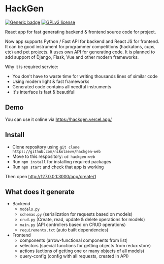 # HackGen

[![Generic badge](https://img.shields.io/badge/Web%20App-Up-%3Cgreen%3E.svg)](https://hackgen.vercel.app/)
[![GPLv3 license](https://img.shields.io/badge/License-GPLv3-blue.svg)](https://github.com/nikolaevv/hackgen-web/blob/main/LICENSE)

React app for fast generating backend & frontend source code for project. 

Now app supports Python / Fast API for backend and React JS for frontend. It can be good instrument for programmer competitions (hackatons, cups, etc) and pet projects.
It uses [own API](https://github.com/nikolaevv/hackgen) for generating code.
It is planned to add support of Django, Flask, Vue and other modern frameworks.

Why it is required service:
- You don't have to waste time for writing thousands lines of similar code
- Using modern light & fast frameworks
- Generated code contains all needful instruments
- It's interface is fast & beautiful

## Demo
You can use it online via https://hackgen.vercel.app/

## Install
- Clone repository using `git clone https://github.com/nikolaevv/hackgen-web`
- Move to this respository: `cd hackgen-web`
- Run `npm install` for installing required packages
- Run `npm start` and check that app is working

Then open http://127.0.0.1:3000/app/create/1

## What does it generate
- Backend
  - `models.py`
  - `schemas.py` (serialization for requests based on models)
  - `crud.py` (Create, read, update & delete operations for models)
  - `main.py` (API controllers based on CRUD operations)
  - `requirements.txt` (auto built dependencies)
- Frontend
  - components (arrow-functional components from list)
  - selectors (special functions for getting objects from redux store)
  - actions (actions of getting one or many objects of all models)
  - query-config (config with all requests, created in API)
